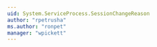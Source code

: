 ```yaml
---
uid: System.ServiceProcess.SessionChangeReason
author: "rpetrusha"
ms.author: "ronpet"
manager: "wpickett"
---
```

